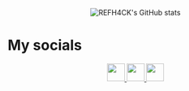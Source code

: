 <div align="center">

  ![REFH4CK's GitHub stats](https://github-readme-stats.vercel.app/api?username=REFH4CK&show_icons=true&locale=es&theme=dark#gh-dark-mode-only)

</div>

<h1>My socials</h1>
<div align="center">
  <a href="https://x.com/AndresEHR29" align="center">
    <img src="https://svgl.app/library/x_dark.svg" alt="" width="35">
  </a>
  <a href="https://www.instagram.com/r3fh4ck.dev/" align="center">
    <img src="https://svgl.app/library/instagram_dark.svg" alt="" width="35">
  </a>  
  <a href="https://www.linkedin.com/in/andresehr29/" align="center">
    <img src="https://svgl.app/library/linkedin.svg" alt="" width="35">
  </a>  
</div>
